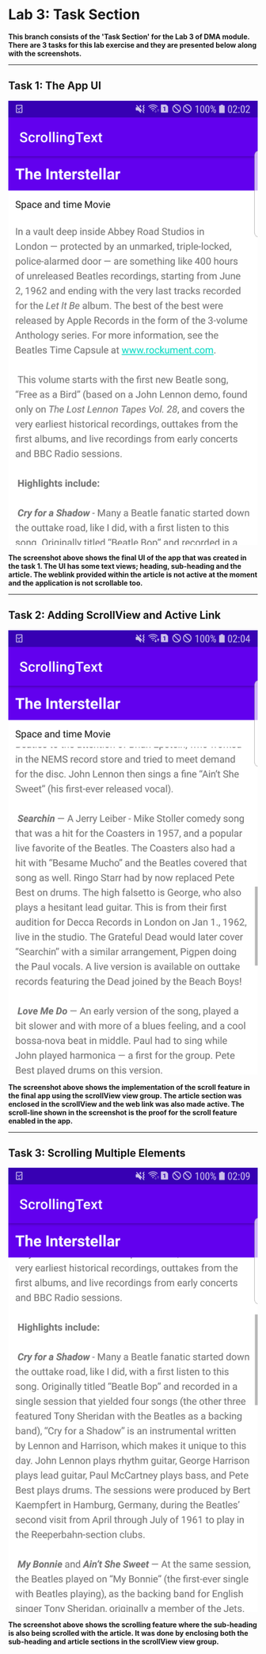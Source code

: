 # Lab 3: Task Section

**This branch consists of the 'Task Section' for the Lab 3 of DMA module. There are 3 tasks for this lab exercise and they are
presented below along with the screenshots.**

---

## Task 1: The App UI

![Final UI](SS/UI.png)

**The screenshot above shows the final UI of the app that was created in the task 1. The UI has some text views; heading, sub-heading 
and the article. The weblink provided within the article is not active at the moment and the application is not scrollable too.**

---

## Task 2: Adding ScrollView and Active Link

![Final UI](SS/ScrollFeature.png)

**The screenshot above shows the implementation of the scroll feature in the final app using the scrollView view group. The article 
section was enclosed in the scrollView and the web link was also made active. The scroll-line shown in the screenshot is the 
proof for the scroll feature enabled in the app.**

---

## Task 3: Scrolling Multiple Elements

![Final UI](SS/Task3.png)

**The screenshot above shows the scrolling feature where the sub-heading is also being scrolled with the article. It was done by 
enclosing both the sub-heading and article sections in the scrollView view group.**